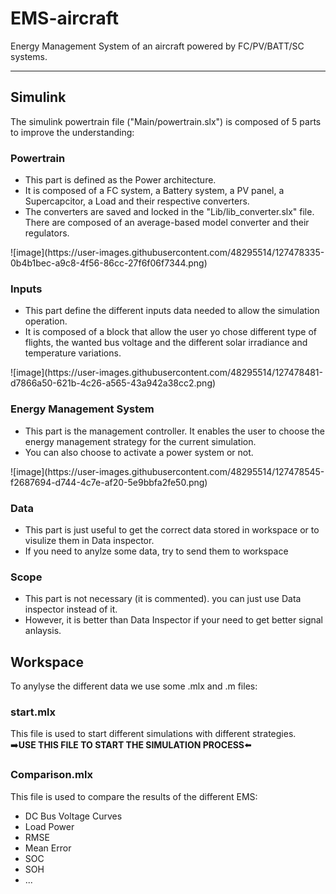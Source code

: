 # EMS-aircraft
Energy Management System of an aircraft powered by FC/PV/BATT/SC systems.
<hr/>

## Simulink
The simulink powertrain file ("Main/powertrain.slx") is composed of 5 parts to improve the understanding:
### Powertrain
<ul>
  <li>This part is defined as the Power architecture.</li>
  <li>It is composed of a FC system, a Battery system, a PV panel, a Supercapcitor, a Load and their respective converters.</li>
  <li>The converters are saved and locked in the "Lib/lib_converter.slx" file. There are composed of an average-based model converter and their regulators.</li>
</ul>
![image](https://user-images.githubusercontent.com/48295514/127478335-0b4b1bec-a9c8-4f56-86cc-27f6f06f7344.png)

### Inputs
<ul>
  <li>This part define the different inputs data needed to allow the simulation operation.</li>
  <li>It is composed of a block that allow the user yo chose different type of flights, the wanted bus voltage and the different solar irradiance and temperature variations.</li>
</ul>
![image](https://user-images.githubusercontent.com/48295514/127478481-d7866a50-621b-4c26-a565-43a942a38cc2.png)

### Energy Management System
<ul>
  <li>This part is the management controller. It enables the user to choose the energy management strategy for the current simulation.</li>
  <li>You can also choose to activate a power system or not.</li>
</ul>
![image](https://user-images.githubusercontent.com/48295514/127478545-f2687694-d744-4c7e-af20-5e9bbfa2fe50.png)

### Data
<ul>
  <li>This part is just useful to get the correct data stored in workspace or to visulize them in Data inspector.</li>
  <li>If you need to anylze some data, try to send them to workspace</li>
</ul>

### Scope
<ul>
  <li>This part is not necessary (it is commented). you can just use Data inspector instead of it.</li>
  <li>However, it is better than Data Inspector if your need to get better signal anlaysis.</li>
</ul>

## Workspace
To anylyse the different data we use some .mlx and .m files:
### start.mlx
This file is used to start different simulations with different strategies.</br>
:arrow_right:<b>USE THIS FILE TO START THE SIMULATION PROCESS</b>:arrow_left:
### Comparison.mlx
This file is used to compare the results of the different EMS:
<ul>
  <li>DC Bus Voltage Curves</li>
  <li>Load Power</li>
  <li>RMSE</li>
  <li>Mean Error</li>
  <li>SOC</li>
  <li>SOH</li>
  <li>...</li>
</ul>

